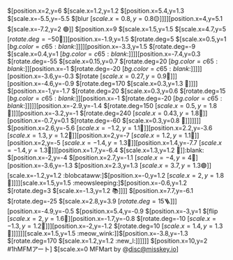 $[position.x=2,y=6 $[scale.x=1.2,y=1.2 $[position.x=5.4,y=1.3 $[scale.x=-5.5,y=-5.5 $[blur $[scale.x=0.8,y=0.8 🟡]]]]$[position.x=4,y=5.1 $[scale.x=-7.2,y=2 🟢]]
$[position.x=9 $[scale.x=1.5,y=1.5 $[scale.x=4.7,y=5 $[rotate.deg=-50 🥦]]$[position.x=-1.9,y=1.5 $[rotate.deg=5 $[scale.x=0.5,y=1 $[bg.color=c65 :blank:]]]]$[position.x=-3.3,y=1.5 $[rotate.deg=-9 $[scale.x=0.4,y=1 $[bg.color=c65 :blank:]]]]$[position.x=-7.4,y=0.3 $[rotate.deg=-55 $[scale.x=0.15,y=0.7 $[rotate.deg=20 $[bg.color=c65 :blank:]]$[position.x=-1 $[rotate.deg=-20 $[bg.color=c65 :blank:]]]]]$[position.x=-3.6,y=-0.3 $[rotate $[scale.x=0.27,y=0.9 🤎]]]$[position.x=-4.6,y=-0.9 $[rotate.deg=170  $[scale.x=0.3,y=1.3 🤎]]]]
$[position.x=-1,y=-1.7 $[rotate.deg=20 $[scale.x=0.3,y=0.6 $[rotate.deg=15 $[bg.color=c65 :blank:]]$[position.x=-1 $[rotate.deg=-20 $[bg.color=c65 :blank:]]]]]$[position.x=-2.9,y=-1.4 $[rotate.deg=150 $[scale.x=0.5,y=1.8 🤎]]]$[position.x=-3.2,y=-1 $[rotate.deg=240 $[scale.x=0.43,y=1.8 🤎]]$[position.x=-0.7,y=0.1 $[rotate.deg=-60 $[scale.x=0.3,y=0.8 🤎]]]]]]]
$[position.x=2.6,y=-5.6 $[scale.x=-1.2,y=1.1 🍎]]$[position.x=2.2,y=-3.6 $[scale.x=1.3,y=1.2 🍎]]$[position.x=2,y=-7 $[scale.x=1.2,y=1.1 🍎]]$[position.x=2,y=-5 $[scale.x=-1.4,y=1.3 🍎]]$[position.x=1.4,y=-7.7 $[scale.x=-1.4,y=1.3 🍎]]$[position.x=1.7,y=-6.4 $[scale.x=1.3,y=1.2 🍎]]:blank:
$[position.x=-2,y=-4 $[position.x=2.7,y=-1.1 $[scale.x=-4,y=4 💭]$[position.x=-3.6,y=-1.3 $[position.x=2.3,y=1.3 $[scale.x=3.7,y=1.3 🟣]]$[scale.x=-1.2,y=1.2 :blobcataww:]$[position.x=-0,y=1.2 $[scale.x=2,y=1.8 🥧]]]]$[scale.x=1.5,y=1.5 :meowsleeping:]$[position.x=-0.6,y=1.2 $[rotate.deg=3 $[scale.x=-1.3,y=1.2 📚]]]]
$[position.x=7.7,y=-6.1 $[rotate.deg=-25 $[scale.x=2.8,y=3.9 $[rotate.deg=15 🪜]]]$[position.x=-4.9,y=-0.5 $[position.x=5.4,y=-0.9 $[position.x=-3,y=1 $[flip $[scale.x=2,y=1.6 🧺]$[position.x=-1.7,y=-0.8 $[rotate.deg=-10 $[scale.x=-1.3,y=1.2 🍎]]]$[position.x=-2,y=-1.2 $[rotate.deg=10 $[scale.x=1.4,y=1.3 🍎]]]]]]$[scale.x=1.5,y=1.5 :meow_wink:]]$[position.x=-3.8,y=-1.3 $[rotate.deg=170 $[scale.x=1.2,y=1.2 :new_l:]]]]]]
$[position.x=10,y=2 #1hMFMアート]
$[scale.x=0 MFMart by @disc@misskey.io]